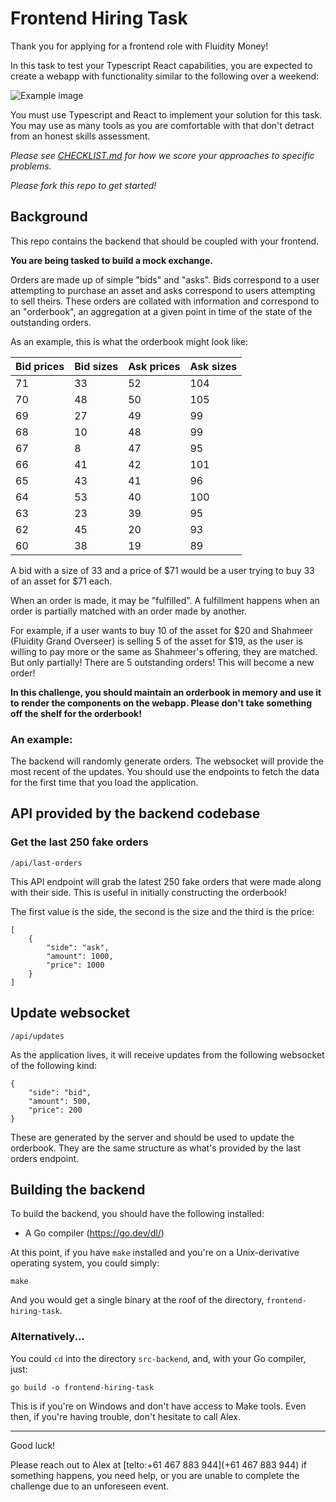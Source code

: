 
# Frontend Hiring Task

Thank you for applying for a frontend role with Fluidity Money!

In this task to test your Typescript React capabilities, you are expected
to create a webapp with functionality similar to the following over
a weekend:

![Example image](mock.png)

You must use Typescript and React to implement your solution for this
task. You may use as many tools as you are comfortable with that don't
detract from an honest skills assessment.

*Please see [CHECKLIST.md](CHECKLIST.md) for how we score your approaches
to specific problems.*

*Please fork this repo to get started!*

## Background

This repo contains the backend that should be coupled with your
frontend.

**You are being tasked to build a mock exchange.**

Orders are made up of simple "bids" and "asks". Bids correspond
to a user attempting to purchase an asset and asks correspond to users
attempting to sell theirs. These orders are collated with information
and correspond to an "orderbook", an aggregation at a given point in
time of the state of the outstanding orders.

As an example, this is what the orderbook might look like:

| Bid prices | Bid sizes | Ask prices | Ask sizes |
|------------|-----------|------------|-----------|
|     71     |     33    |     52     |    104    |
|     70     |     48    |     50     |    105    |
|     69     |     27    |     49     |    99     |
|     68     |     10    |     48     |    99     |
|     67     |     8     |     47     |    95     |
|     66     |     41    |     42     |    101    |
|     65     |     43    |     41     |    96     |
|     64     |     53    |     40     |    100    |
|     63     |     23    |     39     |    95     |
|     62     |     45    |     20     |    93     |
|     60     |     38    |     19     |    89     |

A bid with a size of 33 and a price of $71 would be a user trying to
buy 33 of an asset for $71 each.

When an order is made, it may be "fulfilled". A fulfillment happens when
an order is partially matched with an order made by another.

For example, if a user wants to buy 10 of the asset for $20 and Shahmeer
(Fluidity Grand Overseer) is selling 5 of the asset for $19, as the
user is willing to pay more or the same as Shahmeer's offering, they
are matched. But only partially! There are 5 outstanding orders! This
will become a new order!

**In this challenge, you should maintain an orderbook in memory and use it
to render the components on the webapp. Please don't take something off
the shelf for the orderbook!**

### An example:

The backend will randomly generate orders. The websocket will provide
the most recent of the updates. You should use the endpoints to fetch the
data for the first time that you load the application.

## API provided by the backend codebase

### Get the last 250 fake orders

	/api/last-orders

This API endpoint will grab the latest 250 fake orders that were made
along with their side. This is useful in initially constructing
the orderbook!

The first value is the side, the second is the size and the third is
the price:

	[
		{
			"side": "ask",
			"amount": 1000,
			"price": 1000
		}
	]

## Update websocket

	/api/updates

As the application lives, it will receive updates from the following
websocket of the following kind:

	{
		"side": "bid",
		"amount": 500,
		"price": 200
	}

These are generated by the server and should be used to update the
orderbook. They are the same structure as what's provided by the last
orders endpoint.

## Building the backend

To build the backend, you should have the following installed:

- A Go compiler (https://go.dev/dl/)

At this point, if you have `make` installed and you're on a
Unix-derivative operating system, you could simply:

	make

And you would get a single binary at the roof of the directory,
`frontend-hiring-task`.

### Alternatively...

You could `cd` into the directory `src-backend`, and, with your Go
compiler, just:

	go build -o frontend-hiring-task

This is if you're on Windows and don't have access to Make tools. Even
then, if you're having trouble, don't hesitate to call Alex.

---

Good luck!

Please reach out to Alex at [telto:+61 467 883 944](+61 467 883 944)
if something happens, you need help, or you are unable to complete the
challenge due to an unforeseen event.
